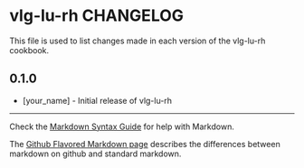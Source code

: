 vlg-lu-rh CHANGELOG
===================

This file is used to list changes made in each version of the vlg-lu-rh cookbook.

0.1.0
-----
- [your_name] - Initial release of vlg-lu-rh

- - -
Check the [Markdown Syntax Guide](http://daringfireball.net/projects/markdown/syntax) for help with Markdown.

The [Github Flavored Markdown page](http://github.github.com/github-flavored-markdown/) describes the differences between markdown on github and standard markdown.
